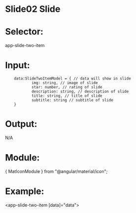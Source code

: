 # Slide02 Slide

# Selector:

app-slide-two-item

# Input:

    	data:SlideTwoItemModel = { // data will show in slide
    			img: string, // image of slide
    			star: number, // rating of slide
    			description: string, // description of slide
    			title: string, // title of slide
    			subtitle: string // subtitle of slide
    	}

# Output:

N/A

# Module:

{ MatIconModule } from "@angular/material/icon";

# Example:

<app-slide-two-item [data]="data"></app-slide-two-item>
